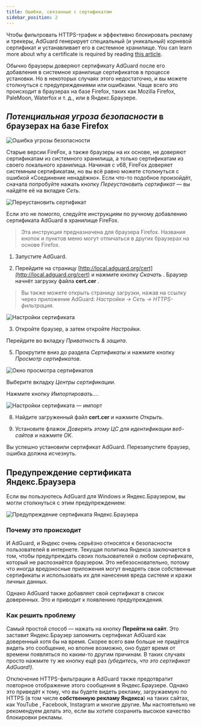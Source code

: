 ```yaml
---
title: Ошибки, связанные с сертификатом
sidebar_position: 2
---
```


Чтобы фильтровать HTTPS-трафик и эффективно блокировать рекламу и трекеры, AdGuard генерирует специальный (и уникальный) корневой сертификат и устанавливает его в системное хранилище. You can learn more about why a certificate is required by reading [this article](/general/https-filtering/what-is-https-filtering).

Обычно браузеры доверяют сертификату AdGuard после его добавления в системное хранилище сертификатов в процессе установки. Но в некоторых случаях этого недостаточно, и вы можете столкнуться с предупреждениями или ошибками. Чаще всего это происходит в браузерах на базе Firefox, таких как Mozilla Firefox, PaleMoon, Waterfox и т. д., или в Яндекс.Браузере.

## *Потенциальная угроза безопасности* в браузерах на базе Firefox

![Ошибка угрозы безопасности](https://cdn.adtidy.org/public/Adguard/kb/en/certificate/cert_error_en.png)

Старые версии FireFox, а также браузеры на их основе, не доверяют сертификатам из системного хранилища, а только сертификатам из своего локального хранилища. Начиная с v68, FireFox доверяет системным сертификатам, но вы всё равно можете столкнуться с ошибкой «Соединение ненадёжно». Если что-то подобное произойдёт, сначала попробуйте нажать кнопку *Переустановить сертификат* — вы найдёте её на вкладке *Сеть*.

![Переустановить сертификат](https://cdn.adtidy.org/content/kb/ad_blocker/windows/solving-problems/reinstall.jpg)

Если это не помогло, следуйте инструкциям по ручному добавлению сертификата AdGuard в хранилище FireFox.
> Эта инструкция предназначена для браузера Firefox. Названия кнопок и пунктов меню могут отличаться в других браузерах на основе Firefox.

1) Запустите AdGuard.

2) Перейдите на страницу [http://local.adguard.org/cert](http://local.adguard.org/cert) и нажмите кнопку *Скачать* . Браузер начнёт загрузку файла **cert.cer** .
> Вы также можете открыть страницу загрузки, нажав на ссылку через приложение AdGuard: *Настройки → Сеть → HTTPS-фильтрация*.

![Настройки сертификата](https://cdn.adtidy.org/content/kb/ad_blocker/windows/solving-problems/link.jpeg)

3) Откройте браузер, а затем откройте *Настройки*.

Перейдите во вкладку *Приватность & защита*.

5) Прокрутите вниз до раздела *Сертификаты* и нажмите кнопку *Просмотр сертификатов*.

![Окно просмотра сертификатов](https://cdn.adtidy.org/content/kb/ad_blocker/windows/solving-problems/import1.jpeg)

Выберите вкладку *Центры сертификации*.

Нажмите кнопку *Импортировать...*.

![Настройки сертификата — импорт](https://cdn.adtidy.org/content/kb/ad_blocker/windows/solving-problems/import2.jpeg)

8) Найдите загруженный файл **cert.cer** и нажмите *Открыть*.

9) Установите флажок *Доверять этому ЦС для идентификации веб-сайтов* и нажмите *ОК*.

Вы успешно установили сертификат AdGuard. Перезапустите браузер, ошибка должна исчезнуть.

## Предупреждение сертификата Яндекс.Браузера

Если вы пользуютесь AdGuard для Windows и Яндекс.Браузером, вы могли столкнуться с этим предупреждением:

![Предупреждение сертификата Яндекс.Браузера](https://cdn.adtidy.org/content/kb/ad_blocker/windows/solving-problems/yandex-cert.png)

### Почему это происходит

И AdGuard, и Яндекс очень серьёзно относятся к безопасности пользователей в интернете. Текущая политика Яндекса заключается в том, чтобы предупреждать своих пользователей о любом сертификате, который не распознаётся браузером. Это небезосновательно, потому что иногда вредоносные приложения могут внедрять свои собственные сертификаты и использовать их для нанесения вреда системе и кражи личных данных.

Однако AdGuard также добавляет свой сертификат в список доверенных. Это и приводит к появлению предупреждения.

### Как решить проблему

Самый простой способ — нажать на кнопку **Перейти на сайт**. Это заставит Яндекс.Браузер запомнить сертификат AdGuard как доверенный хотя бы на время. Скорее всего вам больше не придётся видеть это сообщение, но вполне возможно, оно будет время от времени появляться по каким-то другим причинам. В таких случаях просто нажмите ту же кнопку ещё раз *(убедитесь, что это сертификат AdGuard!)*.

Отключение HTTPS-фильтрации в AdGuard также предотвратит повторное отображение этого сообщения в Яндекс.Браузере. Однако это приведёт к тому, что вы будете видеть рекламу, загружаемую по HTTPS (в том числе **собственную рекламу Яндекса**) на таких сайтах, как YouTube , Facebook, Instagram и многие другие. Мы настоятельно не рекомендуем делать это, если вы хотите сохранить высокое качество блокировки рекламы.

